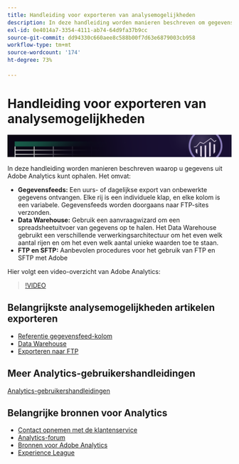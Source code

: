```yaml
---
title: Handleiding voor exporteren van analysemogelijkheden
description: In deze handleiding worden manieren beschreven om gegevens uit Adobe Analytics op te halen met behulp van gegevensfeeds en Data Warehouse.
exl-id: 0e4014a7-3354-4111-ab74-64d9fa37b9cc
source-git-commit: dd94330c660aee8c588b00f7d63e6879003cb958
workflow-type: tm+mt
source-wordcount: '174'
ht-degree: 73%

---
```


# Handleiding voor exporteren van analysemogelijkheden

![Banner](../../assets/doc_banner_export.png)

In deze handleiding worden manieren beschreven waarop u gegevens uit Adobe Analytics kunt ophalen. Het omvat:

* **Gegevensfeeds:** Een uurs- of dagelijkse export van onbewerkte gegevens ontvangen. Elke rij is een individuele klap, en elke kolom is een variabele. Gegevensfeeds worden doorgaans naar FTP-sites verzonden.
* **Data Warehouse:** Gebruik een aanvraagwizard om een spreadsheetuitvoer van gegevens op te halen. Het Data Warehouse gebruikt een verschillende verwerkingsarchitectuur om het even welk aantal rijen en om het even welk aantal unieke waarden toe te staan.
* **FTP en SFTP:** Aanbevolen procedures voor het gebruik van FTP en SFTP met Adobe

Hier volgt een video-overzicht van Adobe Analytics:

>[!VIDEO](https://video.tv.adobe.com/v/27429/?quality=12)

## Belangrijkste analysemogelijkheden artikelen exporteren

* [Referentie gegevensfeed-kolom](/help/export/analytics-data-feed/c-df-contents/datafeeds-reference.md)
* [Data Warehouse](data-warehouse/data-warehouse.md)
* [Exporteren naar FTP](ftp-and-sftp/ftp-overview.md)

## Meer Analytics-gebruikershandleidingen

[Analytics-gebruikershandleidingen](https://experienceleague.adobe.com/docs/analytics.html)

## Belangrijke bronnen voor Analytics

* [Contact opnemen met de klantenservice](https://experienceleague.adobe.com/?support-solution=Analytics#support)
* [Analytics-forum](https://forums.adobe.com/community/experience-cloud/analytics-cloud/analytics)
* [Bronnen voor Adobe Analytics](https://forums.adobe.com/message/10660755)
* [Experience League](https://landing.adobe.com/experience-league/)
